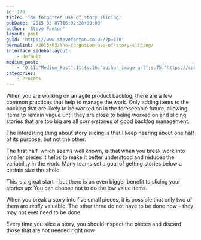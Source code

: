 ```yaml
---
id: 170
title: 'The forgotten use of story slicing'
pubDate: '2015-03-07T16:02:28+00:00'
author: 'Steve Fenton'
layout: post
guid: 'https://www.stevefenton.co.uk/?p=170'
permalink: /2015/03/the-forgotten-use-of-story-slicing/
interface_sidebarlayout:
    - default
medium_post:
    - 'O:11:"Medium_Post":11:{s:16:"author_image_url";s:75:"https://cdn-images-1.medium.com/fit/c/400/400/1*eXkhfEuF41g5W_xnc_ydLA.jpeg";s:10:"author_url";s:38:"https://medium.com/@steve.fenton.co.uk";s:11:"byline_name";N;s:12:"byline_email";N;s:10:"cross_link";s:3:"yes";s:2:"id";s:12:"4960d5955f57";s:21:"follower_notification";s:3:"yes";s:7:"license";s:19:"all-rights-reserved";s:14:"publication_id";s:2:"-1";s:6:"status";s:5:"draft";s:3:"url";s:51:"https://medium.com/@steve.fenton.co.uk/4960d5955f57";}'
categories:
    - Process
---
```


When you are working on an agile product backlog, there are a few common practices that help to manage the work. Only adding items to the backlog that are likely to be worked on in the foreseeable future, allowing items to remain vague until they are close to being worked on and slicing stories that are too big are all cornerstones of good backlog management.

The interesting thing about story slicing is that I keep hearing about one half of its purpose, but not the other.

The first half, which seems well known, is that when you break work into smaller pieces it helps to make it better understood and reduces the variability in the work. Many teams set a goal of getting stories below a certain size threshold.

This is a great start – but there is an even bigger benefit to slicing your stories up: You can choose not to do the low value items.

When you break a story into five small pieces, it is possible that only two of them are *really* valuable. The other three do not have to be done now – they may not ever need to be done.

Every time you slice a story, you should inspect the pieces and discard those that are not needed right now.